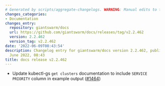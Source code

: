 ```yaml
---
# Generated by scripts/aggregate-changelogs. WARNING: Manual edits to this files will be overwritten.
changes_categories:
- Documentation
changes_entry:
  repository: giantswarm/docs
  url: https://github.com/giantswarm/docs/releases/tag/v2.2.462
  version: 2.2.462
  version_tag: v2.2.462
date: '2022-06-09T08:43:54'
description: Changelog entry for giantswarm/docs version 2.2.462, published on 09
  June 2022, 08:43
title: docs release v2.2.462
---
```


- Update kubectl-gs `get clusters` documentation to include `SERVICE PRIORITY` column in example output ([#1464](https://github.com/giantswarm/docs/pull/1464))
